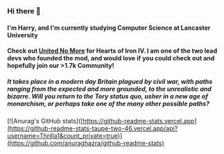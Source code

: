 ### Hi there 👋
#### I'm Harry, and I'm currently studying Computer Science at Lancaster University
<a></a>
#### Check out [United No More](https://discord.gg/mhp9ZrKm6d) for Hearts of Iron IV. I am one of the two lead devs who founded the mod, and would love if you could check out and hopefully join our >1.7k Community!
##### It takes place in a modern day Britain plagued by civil war, with paths ranging from the expected and more grounded, to the unrealistic and bizarre. Will you return to the Tory status quo, usher in a new age of monarchism, or perhaps take one of the many other possible paths?

[![Anurag's GitHub stats]([https://github-readme-stats.vercel.app](https://github-readme-stats-taupe-two-46.vercel.app/api?username=Thrilla1&count_private=true)](https://github.com/anuraghazra/github-readme-stats)

<!--
**Thrilla1/Thrilla1** is a ✨ _special_ ✨ repository because its `README.md` (this file) appears on your GitHub profile.

Here are some ideas to get you started:

- 🔭 I’m currently working on ...
- 🌱 I’m currently learning ...
- 👯 I’m looking to collaborate on ...
- 🤔 I’m looking for help with ...
- 💬 Ask me about ...
- 📫 How to reach me: ...
- 😄 Pronouns: ...
- ⚡ Fun fact: ...
-->
